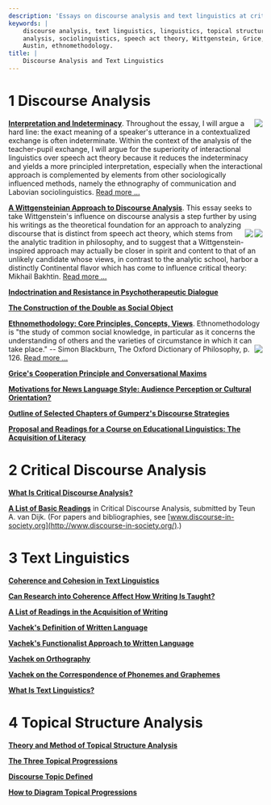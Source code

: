 ```yaml
---
description: 'Essays on discourse analysis and text linguistics at criticism.com.'
keywords: |
    discourse analysis, text linguistics, linguistics, topical structure
    analysis, sociolinguistics, speech act theory, Wittgenstein, Grice,
    Austin, ethnomethodology.
title: |
	Discourse Analysis and Text Linguistics
---
```






1 Discourse Analysis
========================



<i class="fa fa-file-text"></i> **[Interpretation and
Indeterminacy](da_indet.html)**. <img src="/images/0631166238.gif" align="right" />
Throughout the essay, I will argue a hard line: the exact meaning of a
speaker's utterance in a contextualized exchange is often indeterminate.
Within the context of the analysis of the teacher-pupil exchange, I will
argue for the superiority of interactional linguistics over speech act
theory because it reduces the indeterminacy and yields a more principled
interpretation, especially when the interactional approach is
complemented by elements from other sociologically influenced methods,
namely the ethnography of communication and Labovian sociolinguistics. [Read more ...](da_indet.html)





<i class="fa fa-file-text"></i> **[A Wittgensteinian Approach to Discourse
Analysis](lw_da.html)**. This essay seeks to take Wittgenstein's influence on discourse
analysis a step further by using his writings as the theoretical
foundation for an approach to analyzing discourse that is distinct from
speech act theory, <img src="/images/bkgenres.gif" align="right" />
<img src="/images/0816612285.gif" align="right" />
which stems from the analytic tradition in philosophy, and to suggest
that a Wittgenstein-inspired approach may actually be closer in spirit
and content to that of an unlikely candidate whose views, in contrast to
the analytic school, harbor a distinctly Continental flavor which has
come to influence critical theory: Mikhail Bakhtin. [Read more ...](lw_da.html)





<i class="fa fa-file-text"></i> **[Indoctrination and Resistance in
Psychotherapeutic Dialogue](indoctrination.html)**





 <i class="fa fa-file-text"></i> **[The Construction of the Double as
Social Object](eth_dost.html)**





<i class="fa fa-file-text"></i> **[Ethnomethodology: Core Principles,
Concepts, Views](ethnomethodology.html)**. Ethnomethodology is "the study of common social knowledge, in
particular as it concerns the understanding of others and the varieties
of circumstance in which it can take place." -- Simon Blackburn,
<img src="/images/0192831348.gif" align="right" />The
Oxford Dictionary of
Philosophy, p. 126. [Read more ...](ethnomethodology.html)





<i class="fa fa-file-text"></i> **[Grice's Cooperation Principle and
Conversational Maxims](grice-maxims.html)**





<i class="fa fa-file-text"></i> **[Motivations for News Language Style:
Audience Perception or Cultural Orientation?](/md/newslang.html)**





<i class="fa fa-file-text"></i> **[Outline of Selected Chapters of Gumperz's
Discourse Strategies](discourse-strategies-outline.html)**





<i class="fa fa-file-text"></i> **[Proposal and Readings for a Course on
Educational Linguistics: The Acquisition of
Literacy](educational-linguistics-proposal.html)**





2 Critical Discourse Analysis
=================================



<i class="fa fa-file-text"></i> **[What Is Critical Discourse
Analysis?](http://en.wikipedia.org/wiki/Critical_discourse_analysis)**





<i class="fa fa-file-word-o"></i> **[A List of Basic Readings](cda-readings.doc)**
in Critical Discourse Analysis, submitted by Teun A. van Dijk. (For
papers and bibliographies, see
[www.discourse-in-society.org](http://www.discourse-in-society.org/).)



3 Text Linguistics
======================



<i class="fa fa-file-text"></i> **[Coherence and Cohesion in Text
Linguistics](coherence.html)**





<i class="fa fa-file-text"></i> **[Can Research into Coherence Affect How
Writing Is Taught?](coherence-teaching.html)**





<i class="fa fa-file-text"></i> **[A List of Readings in the Acquisition of
Writing](acquisition-of-writing-biblio.html)**





<i class="fa fa-file-text"></i> **[Vachek's Definition of Written
Language](vachek1.html)**





<i class="fa fa-file-text"></i> **[Vachek's Functionalist Approach to Written
Language](vachek2.html)**





<i class="fa fa-file-text"></i> **[Vachek on Orthography](vachek3.html)**





<i class="fa fa-file-text"></i> **[Vachek on the Correspondence of Phonemes
and Graphemes](vachek4.html)**





<i class="fa fa-file-text"></i> **[What Is Text
Linguistics?](what-is-text-linguistics.html)**





4 Topical Structure Analysis
==============================




<i class="fa fa-file-text"></i> **[Theory and Method of Topical Structure
Analysis](tsa-method.html)**





<i class="fa fa-file-text"></i> **[The Three Topical
Progressions](topical-progressions.html)**





<i class="fa fa-file-text"></i> **[Discourse Topic
Defined](discourse-topic.html)**





<i class="fa fa-file-text"></i> **[How to Diagram Topical
Progressions](tsa-chart.html)**


